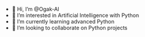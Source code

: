 - 👋 Hi, I’m @Ogak-AI
- 👀 I’m interested in Artificial Intelligence with Python
- 🌱 I’m currently learning advanced Python
- 💞️ I’m looking to collaborate on Python projects

